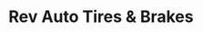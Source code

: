 ---
title: "Rev Auto Tires & Brakes"
url: /lexington/rev-auto-tires-and-brakes/
shop: car repair
---